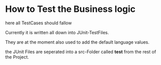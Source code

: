 # How to Test the Business logic #

here all TestCases should fallow

Currently it is written all down into JUnit-TestFiles.

They are at the moment also used to add the default language values.

the JUnit Files are seperated into a src-Folder called **test** from the rest of the Project.
